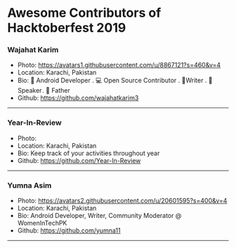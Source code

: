 # Awesome Contributors of Hacktoberfest 2019

### Wajahat Karim
- Photo: https://avatars1.githubusercontent.com/u/8867121?s=460&v=4
- Location: Karachi, Pakistan
- Bio: 📱 Android Developer . 💻 Open Source Contributor . 📝Writer . 🎤 Speaker . 👶 Father 
- Github: https://github.com/wajahatkarim3

-----------

### Year-In-Review
- Photo: 
- Location: Karachi, Pakistan
- Bio: Keep track of your activities throughout year
- Github: https://github.com/Year-In-Review
-----------

### Yumna Asim
- Photo: https://avatars2.githubusercontent.com/u/20601595?s=400&v=4
- Location: Karachi, Pakistan
- Bio: Android Developer, Writer, Community Moderator @ WomenInTechPK
- Github: https://github.com/yumna11
***
